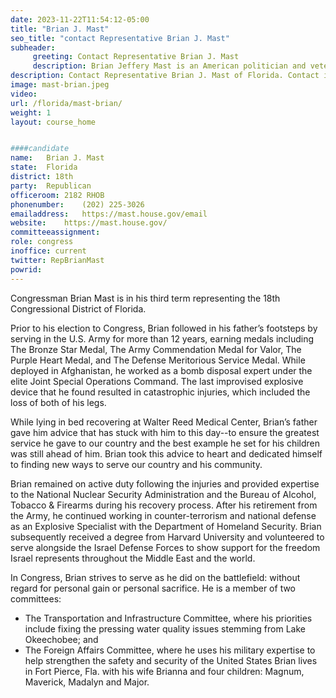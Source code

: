 ```yaml
---
date: 2023-11-22T11:54:12-05:00
title: "Brian J. Mast"
seo_title: "contact Representative Brian J. Mast"
subheader:
     greeting: Contact Representative Brian J. Mast 
     description: Brian Jeffery Mast is an American politician and veteran who has served as the U.S. Representative for Florida's 18th congressional district since 2017. He is a Republican. 
description: Contact Representative Brian J. Mast of Florida. Contact information for Brian J. Mast includes email address, phone number, and mailing address.
image: mast-brian.jpeg
video: 
url: /florida/mast-brian/
weight: 1
layout: course_home


####candidate
name:	Brian J. Mast
state:	Florida
district: 18th
party:	Republican
officeroom:	2182 RHOB
phonenumber:	(202) 225-3026
emailaddress:	https://mast.house.gov/email
website:	https://mast.house.gov/
committeeassignment: 
role: congress
inoffice: current
twitter: RepBrianMast
powrid: 
---
```


Congressman Brian Mast is in his third term representing the 18th Congressional District of Florida.

Prior to his election to Congress, Brian followed in his father’s footsteps by serving in the U.S. Army for more than 12 years, earning medals including The Bronze Star Medal, The Army Commendation Medal for Valor, The Purple Heart Medal, and The Defense Meritorious Service Medal. While deployed in Afghanistan, he worked as a bomb disposal expert under the elite Joint Special Operations Command. The last improvised explosive device that he found resulted in catastrophic injuries, which included the loss of both of his legs.

While lying in bed recovering at Walter Reed Medical Center, Brian’s father gave him advice that has stuck with him to this day--to ensure the greatest service he gave to our country and the best example he set for his children was still ahead of him. Brian took this advice to heart and dedicated himself to finding new ways to serve our country and his community.

Brian remained on active duty following the injuries and provided expertise to the National Nuclear Security Administration and the Bureau of Alcohol, Tobacco & Firearms during his recovery process. After his retirement from the Army, he continued working in counter-terrorism and national defense as an Explosive Specialist with the Department of Homeland Security. Brian subsequently received a degree from Harvard University and volunteered to serve alongside the Israel Defense Forces to show support for the freedom Israel represents throughout the Middle East and the world.

In Congress, Brian strives to serve as he did on the battlefield: without regard for personal gain or personal sacrifice. He is a member of two committees:

- The Transportation and Infrastructure Committee, where his priorities include fixing the pressing water quality issues stemming from Lake Okeechobee; and
- The Foreign Affairs Committee, where he uses his military expertise to help strengthen the safety and security of the United States
Brian lives in Fort Pierce, Fla. with his wife Brianna and four children: Magnum, Maverick, Madalyn and Major.